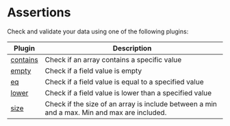 # Assertions

Check and validate your data using one of the following plugins:

| Plugin | Description |
|---|---|
| [contains](./contains.md) | Check if an array contains a specific value |
| [empty](./empty.md) | Check if a field value is empty |
| [eq](./eq.md) | Check if a field value is equal to a specified value |
| [lower](./lower.md) | Check if a field value is lower than a specified value |
| [size](./size.md) | Check if the size of an array is include between a min and a max. Min and max are included. |
